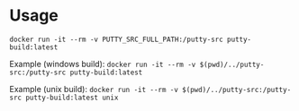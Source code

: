 # Usage

`docker run -it --rm -v PUTTY_SRC_FULL_PATH:/putty-src putty-build:latest`

Example (windows build):
`docker run -it --rm -v $(pwd)/../putty-src:/putty-src putty-build:latest`

Example (unix build):
`docker run -it --rm -v $(pwd)/../putty-src:/putty-src putty-build:latest unix`